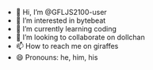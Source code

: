 - 👋 Hi, I’m @GFLJS2100-user
- 👀 I’m interested in bytebeat
- 🌱 I’m currently learning coding
- 💞️ I’m looking to collaborate on dollchan
- 📫 How to reach me on giraffes
- 😄 Pronouns: he, him, his

<!---
GFLJS2100-user/GFLJS2100-user is a ✨ special ✨ repository because its `README.md` (this file) appears on your GitHub profile.
You can click the Preview link to take a look at your changes.
--->
